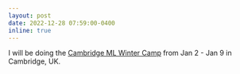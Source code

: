 ```yaml
---
layout: post
date: 2022-12-28 07:59:00-0400
inline: true
---
```


I will be doing the [Cambridge ML Winter Camp](https://www.cambridgeaisafety.org/ml-winter-camp) from Jan 2 - Jan 9 in Cambridge, UK.
